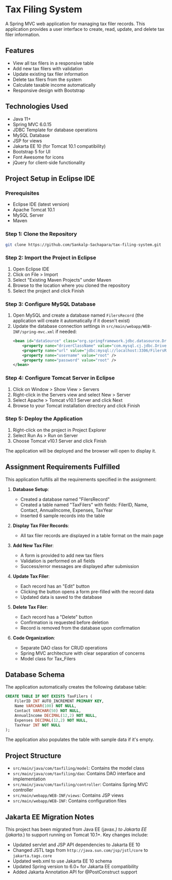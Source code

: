 # Tax Filing System

A Spring MVC web application for managing tax filer records. This application provides a user interface to create, read, update, and delete tax filer information.

## Features

- View all tax filers in a responsive table
- Add new tax filers with validation
- Update existing tax filer information
- Delete tax filers from the system
- Calculate taxable income automatically
- Responsive design with Bootstrap

## Technologies Used

- Java 11+
- Spring MVC 6.0.15
- JDBC Template for database operations
- MySQL Database
- JSP for views
- Jakarta EE 10 (for Tomcat 10.1 compatibility)
- Bootstrap 5 for UI
- Font Awesome for icons
- jQuery for client-side functionality

## Project Setup in Eclipse IDE

### Prerequisites

- Eclipse IDE (latest version)
- Apache Tomcat 10.1
- MySQL Server
- Maven

### Step 1: Clone the Repository

```bash
git clone https://github.com/Sankalp-Sachapara/tax-filing-system.git
```

### Step 2: Import the Project in Eclipse

1. Open Eclipse IDE
2. Click on File > Import
3. Select "Existing Maven Projects" under Maven
4. Browse to the location where you cloned the repository
5. Select the project and click Finish

### Step 3: Configure MySQL Database

1. Open MySQL and create a database named `FilersRecord` (the application will create it automatically if it doesn't exist)
2. Update the database connection settings in `src/main/webapp/WEB-INF/spring-mvc.xml` if needed:
   ```xml
   <bean id="dataSource" class="org.springframework.jdbc.datasource.DriverManagerDataSource">
       <property name="driverClassName" value="com.mysql.cj.jdbc.Driver" />
       <property name="url" value="jdbc:mysql://localhost:3306/FilersRecord?createDatabaseIfNotExist=true&amp;useSSL=false&amp;allowPublicKeyRetrieval=true" />
       <property name="username" value="root" />
       <property name="password" value="root" />
   </bean>
   ```

### Step 4: Configure Tomcat Server in Eclipse

1. Click on Window > Show View > Servers
2. Right-click in the Servers view and select New > Server
3. Select Apache > Tomcat v10.1 Server and click Next
4. Browse to your Tomcat installation directory and click Finish

### Step 5: Deploy the Application

1. Right-click on the project in Project Explorer
2. Select Run As > Run on Server
3. Choose Tomcat v10.1 Server and click Finish

The application will be deployed and the browser will open to display it.

## Assignment Requirements Fulfilled

This application fulfills all the requirements specified in the assignment:

1. **Database Setup**:
   - Created a database named "FilersRecord"
   - Created a table named "TaxFilers" with fields: FilerID, Name, Contact, AnnualIncome, Expenses, TaxYear
   - Inserted 6 sample records into the table

2. **Display Tax Filer Records**:
   - All tax filer records are displayed in a table format on the main page

3. **Add New Tax Filer**:
   - A form is provided to add new tax filers
   - Validation is performed on all fields
   - Success/error messages are displayed after submission

4. **Update Tax Filer**:
   - Each record has an "Edit" button
   - Clicking the button opens a form pre-filled with the record data
   - Updated data is saved to the database

5. **Delete Tax Filer**:
   - Each record has a "Delete" button
   - Confirmation is requested before deletion
   - Record is removed from the database upon confirmation

6. **Code Organization**:
   - Separate DAO class for CRUD operations
   - Spring MVC architecture with clear separation of concerns
   - Model class for Tax_Filers

## Database Schema

The application automatically creates the following database table:

```sql
CREATE TABLE IF NOT EXISTS TaxFilers (
    FilerID INT AUTO_INCREMENT PRIMARY KEY,
    Name VARCHAR(100) NOT NULL,
    Contact VARCHAR(50) NOT NULL,
    AnnualIncome DECIMAL(12,2) NOT NULL,
    Expenses DECIMAL(12,2) NOT NULL,
    TaxYear INT NOT NULL
);
```

The application also populates the table with sample data if it's empty.

## Project Structure

- `src/main/java/com/taxfiling/model`: Contains the model class
- `src/main/java/com/taxfiling/dao`: Contains DAO interface and implementation
- `src/main/java/com/taxfiling/controller`: Contains Spring MVC controller
- `src/main/webapp/WEB-INF/views`: Contains JSP views
- `src/main/webapp/WEB-INF`: Contains configuration files

## Jakarta EE Migration Notes

This project has been migrated from Java EE (javax.*) to Jakarta EE (jakarta.*) to support running on Tomcat 10.1+. Key changes include:

- Updated servlet and JSP API dependencies to Jakarta EE 10
- Changed JSTL tags from `http://java.sun.com/jsp/jstl/core` to `jakarta.tags.core`
- Updated web.xml to use Jakarta EE 10 schema
- Updated Spring version to 6.0+ for Jakarta EE compatibility
- Added Jakarta Annotation API for @PostConstruct support
